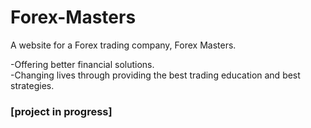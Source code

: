 # Forex-Masters
A website for a Forex trading company, Forex Masters.

-Offering better financial solutions.
<br />
-Changing lives through providing the best trading education and best strategies.
<br>
### [project in progress]
